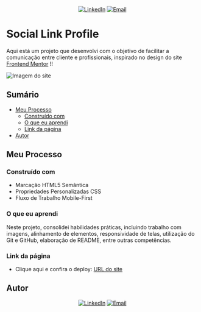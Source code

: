 <p align="center">
<a href="https://www.linkedin.com/in/gabrieloliveiradev/" target="_blank"><img alt="LinkedIn" src="https://img.shields.io/badge/LinkedIn-@gabrieloliveiradev-blue?style=flat&logo=linkedin"></a>
<a href="mailto:gabrieloliveiraevangelista.dev@gmail.com"><img alt="Email" src="https://img.shields.io/badge/Email-gabrieloliveiraevangelista.dev@gmail.com-blue?style=flat&logo=gmail"></a>
</p>

# Social Link Profile

Aqui está um projeto que desenvolvi com o objetivo de facilitar a comunicação entre cliente e profissionais, inspirado no design do site [Frontend Mentor](https://www.frontendmentor.io) !!

![Imagem do site](./images/desktop-preview.jpg)

## Sumário

- [Meu Processo](#meu-processo)
  - [Construído com](#construído-com)
  - [O que eu aprendi](#o-que-eu-aprendi)
  - [Link da página](#link-da-página)
- [Autor](#autor)

## Meu Processo

### Construído com

- Marcação HTML5 Semântica
- Propriedades Personalizadas CSS
- Fluxo de Trabalho Mobile-First

### O que eu aprendi

Neste projeto, consolidei habilidades práticas, incluindo trabalho com imagens, alinhamento de elementos, responsividade de telas, utilização do Git e GitHub, elaboração de README, entre outras competências.

### Link da página

- Clique aqui e confira o deploy: [URL do site]( https://gabrieloliveiraevangelista.github.io/socialLinkProfile/)

## Autor

<p align="center">
<a href="https://www.linkedin.com/in/gabrieloliveiradev/" target="_blank"><img alt="LinkedIn" src="https://img.shields.io/badge/LinkedIn-@gabrieloliveiradev-blue?style=flat&logo=linkedin"></a>
<a href="mailto:gabrieloliveiraevangelista.dev@gmail.com"><img alt="Email" src="https://img.shields.io/badge/Email-gabrieloliveiraevangelista.dev@gmail.com-blue?style=flat&logo=gmail"></a>
</p>